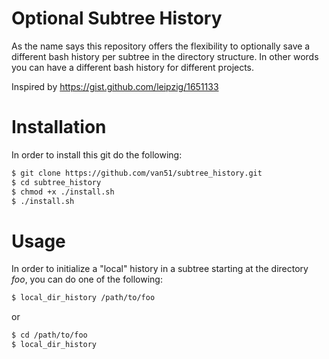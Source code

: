 # Optional Subtree History

As the name says this repository offers the flexibility to optionally save a different bash history per subtree in the directory structure.
In other words you can have a different bash history for different projects.

Inspired by https://gist.github.com/leipzig/1651133

# Installation

In order to install this git do the following:

```bash
$ git clone https://github.com/van51/subtree_history.git
$ cd subtree_history
$ chmod +x ./install.sh
$ ./install.sh
```

# Usage

In order to initialize a "local" history in a subtree starting at the directory *foo*, you can do one of the following:

```bash
$ local_dir_history /path/to/foo
```
or
```bash
$ cd /path/to/foo
$ local_dir_history
